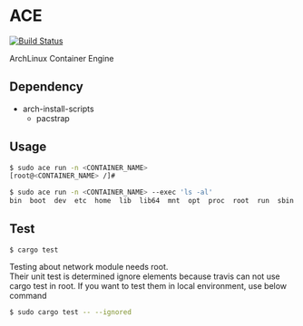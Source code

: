 # ACE

[![Build Status](https://travis-ci.org/guni1192/ace.svg?branch=master)](https://travis-ci.org/guni1192/ace)

ArchLinux Container Engine

## Dependency

- arch-install-scripts
  - pacstrap

## Usage

```bash
$ sudo ace run -n <CONTAINER_NAME>
[root@<CONTAINER_NAME> /]# 
```

```bash
$ sudo ace run -n <CONTAINER_NAME> --exec 'ls -al'
bin  boot  dev  etc  home  lib  lib64  mnt  opt  proc  root  run  sbin  srv  sys  tmp  usr  var
```
## Test

```
$ cargo test
```


Testing about network module needs root.  
Their unit test is determined ignore elements because travis can not use cargo test in root.
If you want to test them in local environment, use below command

```bash
$ sudo cargo test -- --ignored
```


